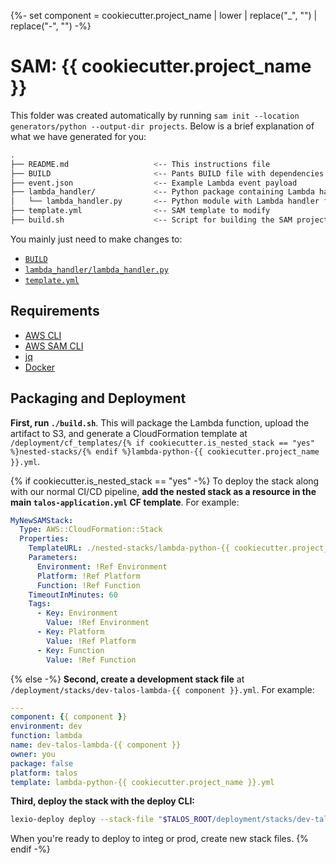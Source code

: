 {%- set component = cookiecutter.project_name | lower | replace("_", "") | replace("-", "") -%}
# SAM: {{ cookiecutter.project_name }}

This folder was created automatically by running `sam init --location generators/python --output-dir projects`. Below is a brief explanation of what we have generated for you:

```bash
.
├── README.md                   <-- This instructions file
├── BUILD                       <-- Pants BUILD file with dependencies
├── event.json                  <-- Example Lambda event payload
├── lambda_handler/             <-- Python package containing Lambda handler
│   └── lambda_handler.py       <-- Python module with Lambda handler function
├── template.yml                <-- SAM template to modify
├── build.sh                    <-- Script for building the SAM project
```

You mainly just need to make changes to:
- [`BUILD`](BUILD)
- [`lambda_handler/lambda_handler.py`](lambda_handler/lambda_handler.py)
- [`template.yml`](template.yml)

## Requirements

- [AWS CLI](https://docs.aws.amazon.com/cli/latest/userguide/cli-chap-install.html)
- [AWS SAM CLI](https://github.com/awslabs/aws-sam-cli)
- [jq](https://github.com/awslabs/aws-sam-cli)
- [Docker](https://www.docker.com/community-edition)

## Packaging and Deployment

__First, run `./build.sh`__. This will package the Lambda function, upload the artifact to S3, and generate a CloudFormation template at `/deployment/cf_templates/{% if cookiecutter.is_nested_stack == "yes" %}nested-stacks/{% endif %}lambda-python-{{ cookiecutter.project_name }}.yml`.

{% if cookiecutter.is_nested_stack == "yes" -%}
To deploy the stack along with our normal CI/CD pipeline, __add the nested stack as a resource in the main `talos-application.yml` CF template__. For example:
```yaml
MyNewSAMStack:
  Type: AWS::CloudFormation::Stack
  Properties:
    TemplateURL: ./nested-stacks/lambda-python-{{ cookiecutter.project_name }}.yml
    Parameters:
      Environment: !Ref Environment
      Platform: !Ref Platform
      Function: !Ref Function
    TimeoutInMinutes: 60
    Tags:
      - Key: Environment
        Value: !Ref Environment
      - Key: Platform
        Value: !Ref Platform
      - Key: Function
        Value: !Ref Function
```
{% else -%}
__Second, create a development stack file__ at `/deployment/stacks/dev-talos-lambda-{{ component }}.yml`. For example:
```yaml
---
component: {{ component }}
environment: dev
function: lambda
name: dev-talos-lambda-{{ component }}
owner: you
package: false
platform: talos
template: lambda-python-{{ cookiecutter.project_name }}.yml
```

__Third, deploy the stack with the deploy CLI:__
```bash
lexio-deploy deploy --stack-file "$TALOS_ROOT/deployment/stacks/dev-talos-lambda-{{ component }}.yml"
```

When you're ready to deploy to integ or prod, create new stack files.
{% endif -%}
